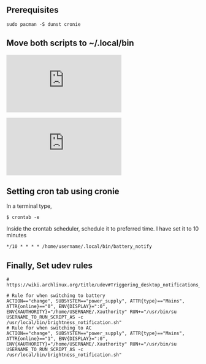 ## Prerequisites

```
sudo pacman -S dunst cronie 
```

## Move both scripts to ~/.local/bin

 ![Battery_notify](https://github.com/xyzsuf/scripts/blob/main/battery_notifications/battery_notify.sh)

 ![Charging_notify](https://github.com/xyzsuf/scripts/blob/main/battery_notifications/charging_notify.sh)

 
 ## Setting cron tab using cronie

In a terminal type, 

```shell
$ crontab -e 
```

Inside the crontab scheduler, schedule it to preferred time. I have set it to 10 minutes


```
*/10 * * * * /home/username/.local/bin/battery_notify
```

## Finally, Set udev rules 

```
# https://wiki.archlinux.org/title/udev#Triggering_desktop_notifications_from_a_udev_rule

# Rule for when switching to battery
ACTION=="change", SUBSYSTEM=="power_supply", ATTR{type}=="Mains", ATTR{online}=="0", ENV{DISPLAY}=":0", ENV{XAUTHORITY}="/home/USERNAME/.Xauthority" RUN+="/usr/bin/su USERNAME_TO_RUN_SCRIPT_AS -c /usr/local/bin/brightness_notification.sh"
# Rule for when switching to AC
ACTION=="change", SUBSYSTEM=="power_supply", ATTR{type}=="Mains", ATTR{online}=="1", ENV{DISPLAY}=":0", ENV{XAUTHORITY}="/home/USERNAME/.Xauthority" RUN+="/usr/bin/su USERNAME_TO_RUN_SCRIPT_AS -c /usr/local/bin/brightness_notification.sh"
```




